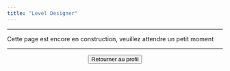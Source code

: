 ```yaml
---
title: "Level Designer"
---
```


***
Cette page est encore en construction, veuillez attendre un petit moment
***

<div align="center"> <button onclick="window.location.href='https://vhascoet-pro.github.io/portfolio-bts.github.io/about';">Retourner au profil</button>
